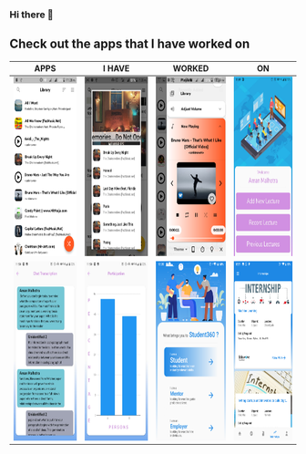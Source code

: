 ### Hi there 👋

## Check out the apps that I have worked on

| APPS | I HAVE | WORKED | ON |
|----------------------|----------------------|----------------------|----------------------|
|<img src="https://raw.githubusercontent.com/Aman-Malhotra/Aman-Malhotra/master/Images/1.png" width="175" height="315" />  | <img src="https://raw.githubusercontent.com/Aman-Malhotra/Aman-Malhotra/master/Images/2.png" width="175" height="315" />  | <img src="https://raw.githubusercontent.com/Aman-Malhotra/Aman-Malhotra/master/Images/3.png" width="175" height="315" />  | <img src="https://raw.githubusercontent.com/Aman-Malhotra/Aman-Malhotra/master/Images/4.jpeg" width="175" height="315" />  |
| <img src="https://raw.githubusercontent.com/Aman-Malhotra/Aman-Malhotra/master/Images/5.jpeg" width="175" height="315" />  | <img src="https://raw.githubusercontent.com/Aman-Malhotra/Aman-Malhotra/master/Images/6.jpeg" width="175" height="315" />  | <img src="https://raw.githubusercontent.com/Aman-Malhotra/Aman-Malhotra/master/Images/7.png" width="175" height="315" />  | <img src="https://raw.githubusercontent.com/Aman-Malhotra/Aman-Malhotra/master/Images/8.png" width="175" height="315" />  |
